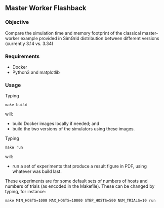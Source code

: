 ## Master Worker Flashback

### Objective

Compare the simulation time and memory footprint of the classical master-worker example provided in SimGrid distribution between different versions (currently 3.14 vs. 3.34)

### Requirements

  - Docker
  - Python3 and matplotlib

### Usage

Typing

```
make build
```

will:
  - build Docker images locally if needed; and
  - build the two versions of the simulators using these images.

Typing

```
make run
```

will:
  - run a set of experiments that produce a result figure in PDF, using whatever was build last. 


These experiments are for some default sets of numbers of hosts and numbers of trials (as encoded in the Makefile). These can be changed by typing, for instance:

```
make MIN_HOSTS=1000 MAX_HOSTS=10000 STEP_HOSTS=500 NUM_TRIALS=10 run
```


